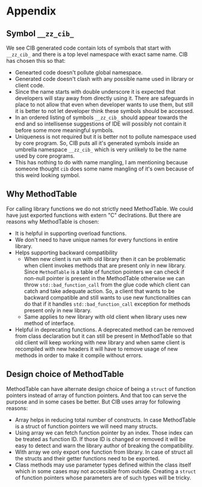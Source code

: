 # Appendix

## Symbol `__zz_cib_`
We see CIB generated code contain lots of symbols that start with `__zz_cib_` and there is a top level namespace with exact same name. CIB has chosen this so that:

  - Genearted code doesn't pollute global namespace.
  - Generated code doesn't clash with any possible name used in library or client code.
  - Since the name starts with double underscore it is expected that developers will stay away from directly using it. There are safeguards in place to not allow that even when developer wants to use them, but still it is better to not let developer think these symbols should be accessed.
  - In an ordered listing of symbols `__zz_cib_` should appear towards the end and so intellisense suggestions of IDE will possibly not contain it before some more meaningful symbols.
  - Uniqueness is not required but it is better not to pollute namespace used by core program. So, CIB puts all it's generated symbols inside an umbrella namespace `__zz_cib_` which is very unlikely to be the name used by core programs.
  - This has nothing to do with name mangling, I am mentioning because someone thought `cib` does some name mangling of it's own because of this weird looking symbol.

## Why MethodTable
For calling library functions we do not strictly need MethodTable. We could have just exported functions with extern "C" declrations. But there are reasons why MethodTable is chosen:
  - It is helpful in supporting overload functions.
  - We don't need to have unique names for every functions in entire library.
  - Helps supporting backward compatibility
    - When new client is run with old library then it can be problematic when client invokes methods that are present only in new library. Since `MethodTable` is a table of function pointers we can check if non-null pointer is present in the MethodTable otherwise we can throw `std::bad_function_call` from the glue code which client can catch and take adequate action. So, a client that wants to be backward compatible and still wants to use new functionalities can do that if it handles `std::bad_function_call` exception for methods present only in new library.
    - Same applies to new library with old client when library uses new method of interface.
  - Helpful in deprecating functions. A deprecated method can be removed from class declaration but it can still be present in MethodTable so that old client will keep working with new library and when same client is recompiled with new headers it will have to remove usage of new methods in order to make it compile without errors.

## Design choice of MethodTable
MethodTable can have alternate design choice of being a `struct` of function pointers instead of array of function pointers. And that too can serve the purpose and in some cases be better. But CIB uses array for following reasons:
- Array helps in reducing total number of constructs. In case MethodTable is a struct of function pointers we will need many structs.
- Using array we can fetch function pointer by an index. Those index can be treated as function ID. If those ID is changed or removed it will be easy to detect and warn the library author of breaking the compatibility.
- With array we only export one function from library. In case of struct all the structs and their getter functions need to be exported.
- Class methods may use parameter types defined within the class itself which in some cases may not accessible from outside. Creating a `struct` of function pointers whose parameters are of such types will be tricky.

